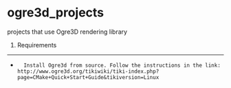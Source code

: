 ogre3d_projects
===============

projects that use Ogre3D rendering library


1. Requirements
--------------
+       Install Ogre3d from source. Follow the instructions in the link: http://www.ogre3d.org/tikiwiki/tiki-index.php?page=CMake+Quick+Start+Guide&tikiversion=Linux
